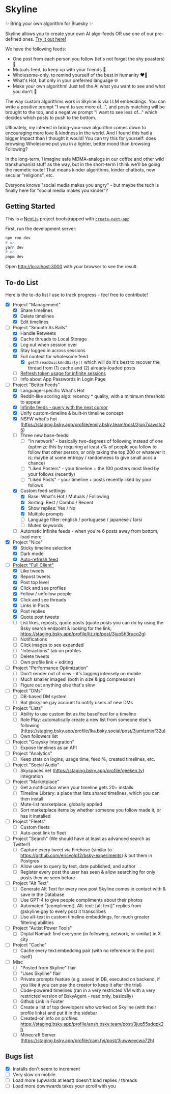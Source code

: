 # Skyline

✨ Bring your own algorithm for Bluesky ✨

Skyline allows you to create your own AI algo-feeds OR use one of our pre-defined ones. [Try it out here!](https://skyline.gay/)

We have the following feeds:

- One post from each person you follow (let's not forget the shy poasters) 🙈
- Mutuals feed, to keep up with your friends 🤗
- Wholesome-only, to remind yourself of the best in humanity ❤️‍🔥
- What's Hot, but only in your preferred language 🌐
- Make your own algorithm! Just tell the AI what you want to see and what you don't 🤖

The way custom algorithms work in Skyline is via LLM embeddings. You can write a positive prompt "I want to see more of...", and posts matching will be brought to the top, and a negative prompt "I want to see less of..." which decides which posts to push to the bottom.

Ultimately, my interest in bring-your-own algorithm comes down to encouraging more love & kindness in the world. And I found this had a bigger impact than I thought it would! You can try this for yourself: does browsing Wholesome put you in a lighter, better mood than browsing Following?

In the long-term, I imagine safe MDMA-analogs in our coffee and other wild transhumanist stuff as the way, but in the short-term I think we'll be going the memetic route! That means kinder algorithms, kinder chatbots, new secular "religions", etc.

Everyone knows "social media makes you angry" - but maybe the tech is finally here for "social media makes you kinder"?

## Getting Started

This is a [Next.js](https://nextjs.org/) project bootstrapped with [`create-next-app`](https://github.com/vercel/next.js/tree/canary/packages/create-next-app).

First, run the development server:

```bash
npm run dev
# or
yarn dev
# or
pnpm dev
```

Open [http://localhost:3000](http://localhost:3000) with your browser to see the result.

## To-do List

Here is the to-do list I use to track progress - feel free to contribute!

- [x] Project "Management"
  - [x] Share timelines
  - [x] Delete timelines
  - [x] Edit timelines
- [ ] Project "Smooth As Balls"
  - [x] Handle Retweets
  - [x] Cache threads to Local Storage
  - [x] Log out when session over
  - [x] Stay logged in across sessions
  - [x] Full context for wholesome feed
    - [x] `getThreadQuickAndDirty()` which will do it's best to recover the thread from (1) cache and (2) already-loaded posts
  - [ ] <u>Refresh token usage for infinite sessions</u>
  - [ ] Info about App Passwords in Login Page
- [ ] Project "Better Feeds"
  - [x] Language-specific What's Hot
  - [x] Reddit-like scoring algo: recency \* quality, with a minimum threshold to appear
  - [x] <u>Infinite feeds - query with the next cursor</u>
  - [x] Unify custom-timeline & built-in timeline concept
  - [x] NSFW what's hot (https://staging.bsky.app/profile/emily.bsky.team/post/3jup7xawstc25)
  - [ ] Three new base-feeds:
    - [ ] "In network" - basically two-degrees of following instead of one (optimize this by requiring at least x% of people you follow to follow that other person; or only taking the top 200 or whatever it is; maybe at some entropy / randomness to give small accs a chance)
    - [ ] "Liked Posters" - your timeline + the 100 posters most liked by your follows (recently)
    - [ ] "Liked Posts" - your timeline + posts recently liked by your follows
  - [x] Custom feed settings:
    - [x] Base: What's Hot / Mutuals / Following
    - [x] Sorting: Best / Combo / Recent
    - [x] Show replies: Yes / No
    - [x] Multiple prompts
    - [ ] Language filter: english / portuguese / japanese / farsi
    - [ ] Muted keywords
  - [ ] Automatic infinite feeds - when you're 6 posts away from bottom, load more
- [x] Project "Nice"
  - [x] Sticky timeline selection
  - [x] Dark mode
  - [x] <u>Auto-refresh feed</u>
- [ ] <u>Project "Full Client"</u>
  - [x] Like tweets
  - [x] Repost tweets
  - [x] Post top level
  - [x] Click and see profiles
  - [x] Follow / unfollow people
  - [x] Click and see threads
  - [x] Links in Posts
  - [x] Post replies
  - [x] Quote post tweets
  - [ ] List likes, reposts, quote posts (quote posts you can do by using the Bsky search endpoint & looking for the link; https://staging.bsky.app/profile/liz.rip/post/3jup5h3rucq2g)
  - [ ] Notifications
  - [ ] Click images to see expanded
  - [ ] "Interactions" tab on profiles
  - [ ] Delete tweets
  - [ ] Own profile link + editing
- [ ] Project "Performance Optimization"
  - [ ] Don't render out of view - it's lagging intensely on mobile
  - [ ] Much smaller images! (both in size & jpg compression)
  - [ ] Figure out anything else that's slow
- [ ] Project "DMs"
  - [ ] DB-based DM system
  - [ ] Bot @skyline.gay account to notify users of new DMs
- [ ] Project "Lists"
  - [ ] Ability to use custom list as the baseFeed for a timeline
  - [ ] Role Play: automatically create a new list from someone else's following (https://staging.bsky.app/profile/lka.bsky.social/post/3jumlzmjnf32u)
  - [ ] Own followers list
- [ ] Project "Graysky Integration"
  - [ ] Expose timelines as an API
- [ ] Project "Analytics"
  - [ ] Keep stats on logins, usage time, feed %, created timelines, etc.
- [ ] Project "Social Audio"
  - [ ] Skyspaces.net (https://staging.bsky.app/profile/geeken.tv) integration
- [ ] Project "Marketplace"
  - [ ] Get a notification when your timeline gets 20+ installs
  - [ ] Timeline Library: a place that lists shared timelines, which you can then install
  - [ ] Mute-list marketplace, globally applied
  - [ ] Sort marketplace items by whether someone you follow made it, or has it installed
- [ ] Project "Fleets"
  - [ ] Custom fleets
  - [ ] Auto-post link to fleet
- [ ] Project "Search" (We should have at least as advanced search as Twitter!)
  - [ ] Capture every tweet via Firehose (similar to https://github.com/ericvolp12/bsky-experiments) & put them in Postgres
  - [ ] Allow user to query by text, date published, and author
  - [ ] Register every post the user has seen & allow searching for only posts they've seen before
- [ ] Project "Alt Text"
  - [ ] Generate Alt Text for every new post Skyline comes in contact with & save in the Database
  - [ ] Use GPT-4 to give people compliments about their photos
  - [ ] Automated "[compliment]. Alt-text: [alt text]" replies from @skyline.gay to every post it transcribes
  - [ ] Use alt-text in custom timeline embeddings, for much greater filtering abilities
- [ ] Project "Autist Power Tools"
  - [ ] Digital Nomad: find everyone (in following, network, or similar) in X city
- [ ] Project "Cache"
  - [ ] Cache every text:embedding pair (with no reference to the post itself)
- [ ] Misc
  - [ ] "Posted from Skyline" flair
  - [ ] "Uses Skyline" flair
  - [ ] Private prompts feature (e.g. saved in DB, executed on backend, if you like it you can pay the creator to keep it after the trial)
  - [ ] Code-powered timelines (ran in a very restricted VM with a very restricted version of BskyAgent - read only, basically)
  - [ ] Github Link in Footer
  - [ ] Create a list of top developers who worked on Skyline (with their profile links) and put it in the sidebar
  - [ ] Created-on info on profiles: https://staging.bsky.app/profile/ansh.bsky.team/post/3juq55sdqpk2h
  - [ ] Minecraft Server (https://staging.bsky.app/profile/cam.fyi/post/3juwweycwa72h)

## Bugs list

- [x] Installs don't seem to increment
- [ ] Very slow on mobile
- [ ] Load more (upwards at least) doesn't load replies / threads
- [ ] Load more downwards takes your scroll with you
